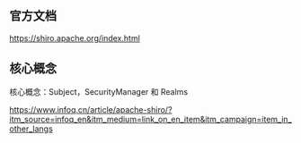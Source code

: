 ## 官方文档

https://shiro.apache.org/index.html

## 核心概念
核心概念：Subject，SecurityManager 和 Realms

https://www.infoq.cn/article/apache-shiro/?itm_source=infoq_en&itm_medium=link_on_en_item&itm_campaign=item_in_other_langs